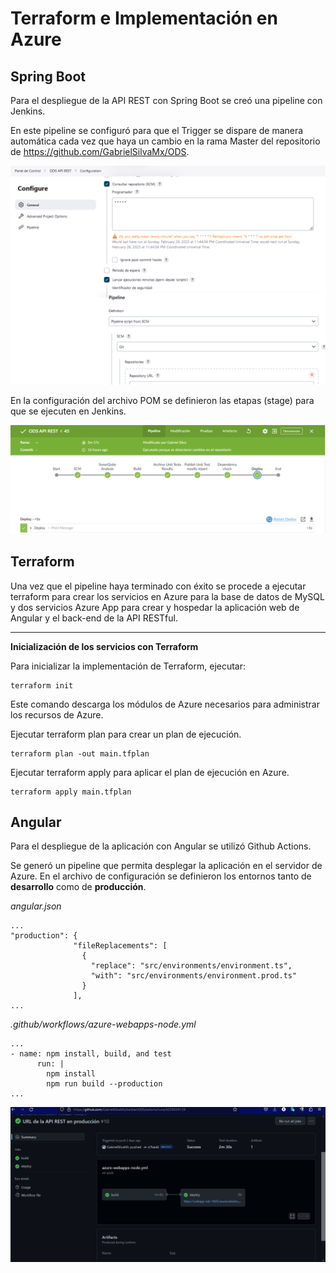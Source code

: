 # Terraform e Implementación en Azure


## Spring Boot

Para el despliegue de la API REST  con Spring Boot se creó una pipeline con Jenkins.

En este pipeline se configuró para que el Trigger se dispare de manera automática cada vez que haya un cambio en la rama Master del repositorio de https://github.com/GabrielSilvaMx/ODS.

![Despliegue con Jenkins](media/pipelinejenkins.png)

En la configuración del archivo POM se definieron las etapas (stage) para que se ejecuten en Jenkins.

![Despliegue con Jenkins](media/etapasjenkins.png)


## Terraform

Una vez que el pipeline haya terminado con éxito se procede a ejecutar terraform para crear los servicios en Azure para la base de datos de MySQL y dos servicios Azure App para crear y hospedar la aplicación web de Angular y el back-end de la API RESTful.

---
**Inicialización de los servicios con Terraform**

Para inicializar la implementación de Terraform, ejecutar:
```
terraform init
```
 Este comando descarga los módulos de Azure necesarios para administrar los recursos de Azure.

Ejecutar terraform plan para crear un plan de ejecución.
```
terraform plan -out main.tfplan
```

Ejecutar terraform apply para aplicar el plan de ejecución en Azure.
```
terraform apply main.tfplan
```


## Angular

Para el despliegue de la aplicación con Angular se utilizó Github Actions.

Se generó un pipeline que permita desplegar la aplicación en el servidor de Azure. En el archivo de configuración se definieron los entornos tanto de **desarrollo** como de **producción**.

*angular.json*
```
...
"production": {
              "fileReplacements": [
                {
                  "replace": "src/environments/environment.ts",
                  "with": "src/environments/environment.prod.ts"
                }
              ],
...
```


*.github/workflows/azure-webapps-node.yml*
```
...
- name: npm install, build, and test
      run: |
        npm install
        npm run build --production
...
```

![Despliegue con Github Actions](media/githubactions.png)
